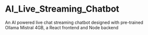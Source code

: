 # AI_Live_Streaming_Chatbot
An AI powered live chat streaming chatbot designed with pre-trained Ollama Mistral 4GB, a React frontend and Node backend

